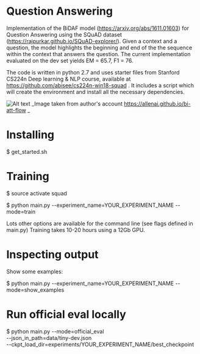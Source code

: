 # Question Answering

Implementation of the BiDAF model (https://arxiv.org/abs/1611.01603) for Question Answering using the SQuAD dataset (https://rajpurkar.github.io/SQuAD-explorer/). Given a context and a question, the model highlights the beginning and end of the the sequence within the context that answers the question. 
The current implementation evaluated on the dev set yields EM = 65.7, F1 = 76.

The code is written in python 2.7 and uses starter files from Stanford CS224n Deep learning & NLP course, available at https://github.com/abisee/cs224n-win18-squad . It includes a script which will create the environment and install all the necessary dependencies.

![Alt text](https://allenai.github.io/bi-att-flow/BiDAF.png)
_Image taken from author's account https://allenai.github.io/bi-att-flow _

# Installing
  $ get_started.sh

# Training
  $ source activate squad
  
  $ python main.py --experiment_name=YOUR_EXPERIMENT_NAME --mode=train

Lots other options are available for the command line (see flags defined in main.py)
Training takes 10-20 hours using a 12Gb GPU.

# Inspecting output
Show some examples:

  $ python main.py --experiment_name=YOUR_EXPERIMENT_NAME --mode=show_examples

# Run official eval locally
  $ python main.py <OTHER FLAGS> --mode=official_eval \
  --json_in_path=data/tiny-dev.json \
  --ckpt_load_dir=experiments/YOUR_EXPERIMENT_NAME/best_checkpoint
